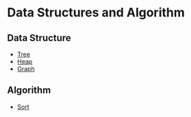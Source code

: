 # Data Structures and Algorithm

## Data Structure
- [Tree](./tree/Tree_Knowledge.md)
- [Heap](./Heap/heap-knowledge.md)
- [Graph](./Grapg/graph-knowledge.md)

## Algorithm
- [Sort](./Sort.md)
